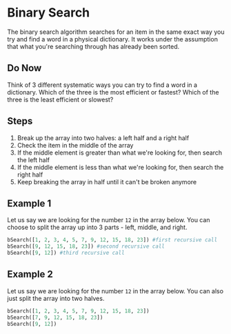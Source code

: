 # Binary Search
The binary search algorithm searches for an item in the same exact way you try and find a word in a physical dictionary. It works under the assumption that what you're searching through has already been sorted.

## Do Now
Think of 3 different systematic ways you can try to find a word in a dictionary. Which of the three is the most efficient or fastest? Which of the three is the least efficient or slowest?

## Steps
1) Break up the array into two halves: a left half and a right half
2) Check the item in the middle of the array
3) If the middle element is greater than what we're looking for, then search the left half
4) If the middle element is less than what we're looking for, then search the right half
5) Keep breaking the array in half until it can't be broken anymore

## Example 1
Let us say we are looking for the number `12` in the array below. You can choose to split the array up into 3 parts - left, middle, and right.
```python
bSearch([1, 2, 3, 4, 5, 7, 9, 12, 15, 18, 23]) #first recursive call
bSearch([9, 12, 15, 18, 23]) #second recursive call
bSearch([9, 12]) #third recursive call
```

## Example 2
Let us say we are looking for the number `12` in the array below. You can also just split the array into two halves.
```python
bSearch([1, 2, 3, 4, 5, 7, 9, 12, 15, 18, 23])
bSearch([7, 9, 12, 15, 18, 23])
bSearch([9, 12])
```
